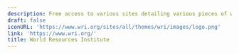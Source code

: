 ```yaml
---
description: Free access to various sites detailing various pieces of work related to ESG
draft: false
iconURL: 'https://www.wri.org/sites/all/themes/wri/images/logo.png'
link: 'https://www.wri.org/'
title: World Resources Institute
---
```

